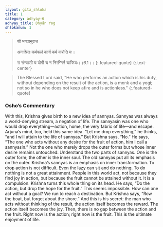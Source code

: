 ```yaml
---
layout: gita_shloka
title: 1
category: adhyay-6
adhyay_title: Dhyān Yog
shlokanum: 1
---
```


> श्री भगवानुवाच<br><br>अनाश्रितः कर्मफलं कार्यं कर्म करोति यः।<br><br>स संन्यासी च योगी च न निरग्निर्न चाक्रियः।।6.1।।
{:.featured-quote}
{:.text-center}

> The Blessed Lord said, "He who performs an action which is his duty, without depending on the result of the action, is a monk and a yogi; not so in he who does not keep afire and is actionless."
{:.featured-quote}

### Osho’s Commentary
With this, Krishna gives birth to a new idea of sannyas. Sannyas was always a world-denying stream, a negation of life. The sannyasin was one who would drop everything—action, home, the very fabric of life—and escape.
Arjuna’s mind, too, held this same idea. “Let me drop everything,” he thinks, “and I will attain to the life of sannyas.”
But Krishna says, “No.” He says, “The one who acts without any desire for the fruit of action, him I call a sannyasin.” Not the one who merely drops the outer forms but whose inner desire remains untouched.
Understand the two parts of sannyas. One is the outer form; the other is the inner soul. The old sannyas put all its emphasis on the outer. Krishna’s sannyas is an emphasis on inner transformation.
To drop action is not difficult. Even the lazy can sit and do nothing. To do nothing is not a great attainment. People in this world act, not because they find joy in action, but because the fruit cannot be attained without it. It is a compulsion.
Krishna turns this whole thing on its head. He says, “Do the action, but drop the hope for the fruit.” This seems impossible. How can one act without a goal? We run to reach a destination. But Krishna says, “Row the boat, but forget about the shore.” And this is his secret: the man who acts without thinking of the result, the action itself becomes the reward. The action itself becomes the joy. Then, there is no gap between the action and the fruit. Right now is the action; right now is the fruit. This is the ultimate enjoyment of life.
